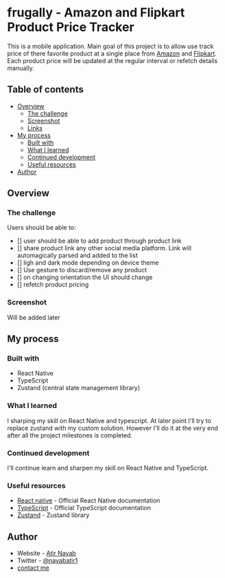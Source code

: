 # frugally - Amazon and Flipkart Product Price Tracker

This is a mobile application. Main goal of this project is to allow use track price of there favorite product at a single place from [Amazon](http://www.amazon.in) and [Flipkart](https://www.flipkart.com/). Each product price will be updated at the regular interval or refetch details manually.

## Table of contents

- [Overview](#overview)
  - [The challenge](#the-challenge)
  - [Screenshot](#screenshot)
  - [Links](#links)
- [My process](#my-process)
  - [Built with](#built-with)
  - [What I learned](#what-i-learned)
  - [Continued development](#continued-development)
  - [Useful resources](#useful-resources)
- [Author](#author)

## Overview

### The challenge

Users should be able to:

- [] user should be able to add product through product link
- [] share product link any other social media platform. Link will automagically parsed and added to the list
- [] ligh and dark mode depending on device theme
- [] Use gesture to discard/remove any product
- [] on changing orientation the UI should change
- [] refetch product pricing

### Screenshot

Will be added later

## My process

### Built with

- React Native
- TypeScript
- Zustand (central state management library)

### What I learned

I sharping my skill on React Native and typescript. At later point I'll try to replace zustand with my custom solution. However I'll do it at the very end after all the project milestones is completed.

### Continued development

I'll continue learn and sharpen my skill on React Native and TypeScript.

### Useful resources

- [React native](https://reactnative.dev/) - Official React Native documentation
- [TypeScript](https://www.typescriptlang.org/) - Official TypeScript documentation
- [Zustand](https://www.npmjs.com/package/zustand) - Zustand library

## Author

- Website - [Atir Nayab](https://github.com/nayabatir1)
- Twitter - [@nayabatir1](https://twitter.com/nayabatir1)
- <a href="mailto:nayabatir1@gmail.com">contact me</a>
